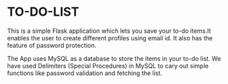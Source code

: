 # TO-DO-LIST
This is a simple Flask application which lets you save your to-do items.It enables the user to create different profiles using email id. It also has the feature of password protection.

The App uses MySQL as a database to store the items in your to-do list. We have used Delimiters (Special Procedures) in MySQL to cary out simple functions like password validation and fetching the list.
